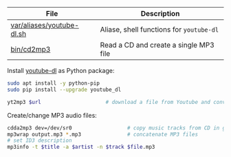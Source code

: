 File                             | Description
---------------------------------|--------------------------------
[var/aliases/youtube-dl.sh][01]  | Aliase, shell functions for `youtube-dl`
[bin/cd2mp3][02]                 | Read a CD and create a single MP3 file

[01]: ../../var/aliases/youtube-dl.sh
[02]: ../../bin/cd2mp3

Install [youtube-dl](https://youtube-dl.org/) as Python package:

```bash
sudo apt install -y python-pip
sudo pip install --upgrade youtube_dl
```

```bash
yt2mp3 $url                     # download a file from Youtube and convert to MP3
```

Create/change MP3 audio files:

```bash
cdda2mp3 dev=/dev/sr0                  # copy music tracks from CD in given drive
mp3wrap output.mp3 *.mp3               # concatenate MP3 files
# set ID3 description
mp3info -t $title -a $artist -n $track $file.mp3
```
